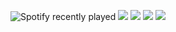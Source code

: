 
![Spotify recently played](https://spotify-recently-played-readme.vercel.app/api?user=314rxzazn6kkma6z2ax2jibmpreu&width=770)
![](https://github.com/OMD0118/stats/blob/master/generated/overview.svg#gh-dark-mode-only)
![](https://raw.githubusercontent.com/OMD0118/stats/master/generated/overview.svg#gh-light-mode-only)
![](https://raw.githubusercontent.com/OMD0118/stats/master/generated/languages.svg#gh-dark-mode-only)
![](https://raw.githubusercontent.com/username/stats/master/generated/languages.svg#gh-light-mode-only)
